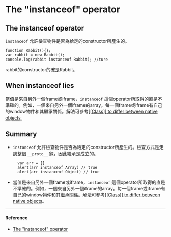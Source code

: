 # The "instanceof" operator
## The instanceof operator
`instanceof` 允許檢查物件是否為給定的constructor所產生的。

    function Rabbit(){};
    var rabbit = new Rabbit();
    console.log(rabbit instanceof Rabbit); //ture

rabbit的constructor的確是Rabbit。

## When instanceof lies
當值是來自另外一個frame或iframe，`instanceof` 這個operator所取得的直是不準確的。例如，一個來自另外一個iframe的array。每一個frame或iframe有自己的window物件和其繼承關係。解法可參考[[[Class]] to differ between native objects](http://javascript.info/tutorial/type-detection#class-to-differ-between-native-objects)。

## Summary
- `instanceof` 允許檢查物件是否為給定的constructor所產生的。檢查方式是走訪整個 `__proto__` 鍊，因此繼承是成立的。

        var arr = []
        alert(arr instanceof Array) // true
        alert(arr instanceof Object) // true

- 當值是來自另外一個frame或iframe，`instanceof` 這個operator所取得的直是不準確的。例如，一個來自另外一個iframe的array。每一個frame或iframe有自己的window物件和其繼承關係。解法可參考[[[Class]] to differ between native objects](http://javascript.info/tutorial/type-detection#class-to-differ-between-native-objects)。

---
#### Reference
- [The "instanceof" operator](http://javascript.info/tutorial/instanceof)
